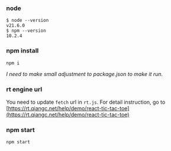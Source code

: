 ### node

```
$ node --version
v21.6.0
$ npm --version
10.2.4 
```

### npm install

```
npm i
```

_I need to make small adjustment to package.json to make it run._

### rt engine url

You need to update `fetch` url in `rt.js`.  For detail instruction, go to [https://rt.qiangc.net/help/demo/react-tic-tac-toe](https://rt.qiangc.net/help/demo/react-tic-tac-toe)

### npm start

```
npm start
```